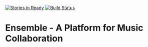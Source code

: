 [![Stories in Ready](https://badge.waffle.io/ensemble-team/ensemble.png?label=ready&title=Ready)](https://waffle.io/ensemble-team/ensemble)
[![Build Status](https://travis-ci.org/ensemble-team/ensemble.svg?branch=master)](https://travis-ci.org/ensemble-team/ensemble)

# Ensemble - A Platform for Music Collaboration
